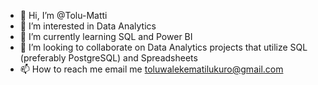 - 👋 Hi, I’m @Tolu-Matti
- 👀 I’m interested in Data Analytics
- 🌱 I’m currently learning SQL and Power BI
- 💞️ I’m looking to collaborate on Data Analytics projects that utilize SQL (preferably PostgreSQL) and Spreadsheets
- 📫 How to reach me email me toluwalekematilukuro@gmail.com

<!---
Tolu-Matti/Tolu-Matti is a ✨ special ✨ repository because its `README.md` (this file) appears on your GitHub profile.
You can click the Preview link to take a look at your changes.
--->
